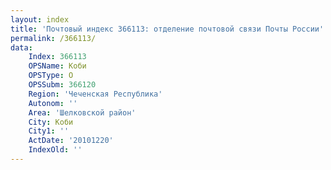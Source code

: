 ```yaml
---
layout: index
title: 'Почтовый индекс 366113: отделение почтовой связи Почты России'
permalink: /366113/
data:
    Index: 366113
    OPSName: Коби
    OPSType: О
    OPSSubm: 366120
    Region: 'Чеченская Республика'
    Autonom: ''
    Area: 'Шелковской район'
    City: Коби
    City1: ''
    ActDate: '20101220'
    IndexOld: ''
---
```

